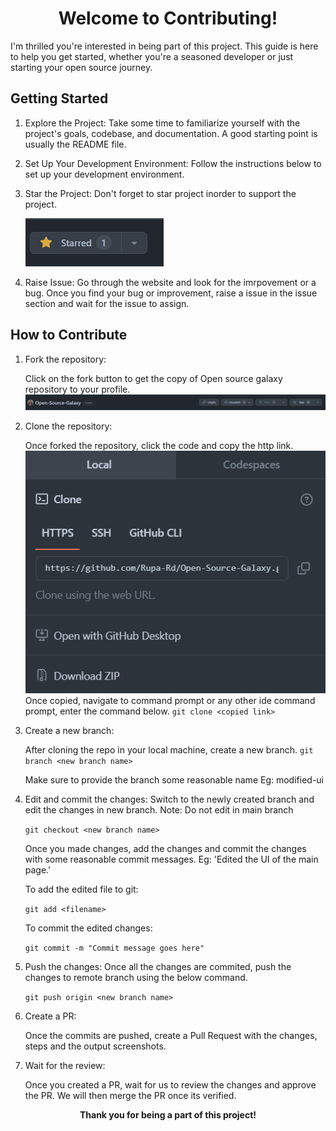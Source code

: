 
# <center>Welcome to Contributing! </center>

I'm thrilled you're interested in being part of this project. This guide is here to help you get started, whether you're a seasoned developer or just starting your open source journey.


## Getting Started

1. Explore the Project: Take some time to familiarize yourself with the project's goals, codebase, and documentation. A good starting point is usually the README file.

2. Set Up Your Development Environment: Follow the instructions below to set up your development environment. 

3. Star the Project: Don't forget to star project inorder to support the project.

    ![star project](image-1.png)

4. Raise Issue: Go through the website and look for the imrpovement or a bug. Once you find your bug or improvement, raise a issue in the issue section and wait for the issue to assign.

## How to Contribute

1. Fork the repository:

    Click on the fork button to get the copy of Open source galaxy repository to your profile.
    ![Fork](<Screenshot 2024-06-13 191516.png>)
2. Clone the repository:

    Once forked the repository, click the code and copy the http link.
    ![Clone link](image-2.png)
    Once copied, navigate to command prompt or any other ide command prompt, enter the command below.
    ` git clone <copied link>  `
3. Create a new branch:

    After cloning the repo in your local machine, create a new branch. 
    ` git branch <new branch name> `

    Make sure to provide the branch some reasonable name Eg: modified-ui

4. Edit and commit the changes:
    Switch to the newly created branch and edit the changes in new branch. Note: Do not edit in main branch

    ` git checkout <new branch name> `

    Once you made changes, add the changes and commit the changes with some reasonable commit messages. Eg: 'Edited the UI of the main page.'

    To add the edited file to git:

    `git add <filename>`

    To commit the edited changes:

    `git commit -m "Commit message goes here" `

5. Push the changes:
    Once all the changes are commited, push the changes to remote branch using the below command.

    `git push origin <new branch name>`

6. Create a PR:
    
    Once the commits are pushed, create a Pull Request with the changes, steps and the output screenshots.

7. Wait for the review:
    
    Once you created a PR, wait for us to review the changes and approve the PR. We will then merge the PR once its verified.


<center><b> Thank you for being a part of this project! </b></center>

